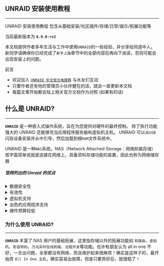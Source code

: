 <!-- {docsify-ignore-all} -->

## UNRAID 安装使用教程

---

UNRAID 安装使用教程 包含从基础安装/社区插件/存储/日常/娱乐/拓展功能等

当前最新版本为 **`6.9.0-rc2`**

本文档提供作者多年生活与工作中使用`UNRAID`的一些经验，并分享给同道中人。<br>
新同学请确保你已经完成了`新手上路`章节中的全部内容后再向下阅读，否则可能会出现安装上的问题。

前言

- 欢迎加入 [`UNRAID 中文官方电报群`](https://t.me/unraid_zh) 与水友们互动
- 只要作者还有他的管理员小伙伴健在的话，就会一直更新本文档
- 每篇文章开始都会贴上相关官方文档作为对照 (如果有的话)

## 什么是 UNRAID?

---

**`UNRAID`** 是一种嵌入式操作系统，旨在为您提供对硬件的最终控制。 除了执行功能强大的 UNRAID 还能够充当应用程序服务器和虚拟机主机。 UNRAID 可以从`USB`闪存设备安装并从中引导，然后加载到根`RAM`文件系统中。

UNRAID 是一种`NAS`系统。NAS（Network Attached Storage：网络附属存储）按字面简单说就是连接在网络上，具备资料存储功能的装置，因此也称为网络储存器

##### 官网列出的 Unraid 的优点

<details><summary>数据安全性</summary>

> `UNRAID`与传统`RAID`有所不同，原因有很多。在大多数情况下，RAID 是在将文件写入 RAID 阵列时旋转的多个驱动器，并且数据分布在多个驱动器中。因此，即使一个文件也可以存在于多个磁盘上。unRAID 中的共享网络资源可以跨越多个磁盘，但是它以与传统 RAID 完全不同的方式管理数据。可以将 unRAID 配置为最多使用两个奇偶校验磁盘。与传统 RAID 一样，如果最多两个驱动器死机，这将防止数据丢失，从而确保数据安全。

</p></details>

<details><summary>有效性</summary>

> UNRAID 可能不如传统`RAID`有效，但效率更高。由于所有驱动器都不会旋转以读取和写入数据，因此大大降低了功耗。UNRAID 对增加阵列的大小也有效。您可以添加任何大小的磁盘，即使该磁盘与其他磁盘的大小不匹配，也会以该大小增加阵列的大小。只要确保您的奇偶校验磁盘等于或大于阵列中的最大磁盘，数据就将是安全的。

</p></details>

<details><summary>虚拟机支持</summary>

> UNRAID 具有内置的`虚拟化`支持，因此计算机上任何剩余的资源都可用于启动虚拟机。

</p></details>

<details><summary>出色的应用程序支持</summary>

> UNRAID 是从支持 Docker 的组中编译的。简而言之，`Docker`是一个容器平台，允许应用程序在自己的安全环境中运行。它是目前全球数百万开发人员中最广泛使用的容器平台，它为数以千计的应用程序提供了 UnRAID 破解访问。

</p></details>

<details><summary>硬件预算较低</summary>

> unRAID Server Pro 最重要的好处之一就是它可以在常规 PC 硬件上运行。这意味着，只要您有适当的预算，就可以使自己的装配多么强大。如果您需要没有虚拟化或资源密集型应用程序的 NAS，您甚至可以重新分配您拥有的旧计算机。

</p></details>

### 为什么使用 UNRAID?

---

**`UNRAID`** 丰富了 NAS 用户的基础拓展，这里指存储以外的拓展功能如 `软路由`、`虚拟机`、`影音转码`、`万兆实时在线剪辑`、`远程开发`等功能。也许有朋友认为 all in one 不好，一旦出问题，全家都没有网络，而且维护起来很麻烦！确实是这样子的，最开始弄 `All In One 主机`，确实容易出故障，但是只要弄好后，就很稳了！
